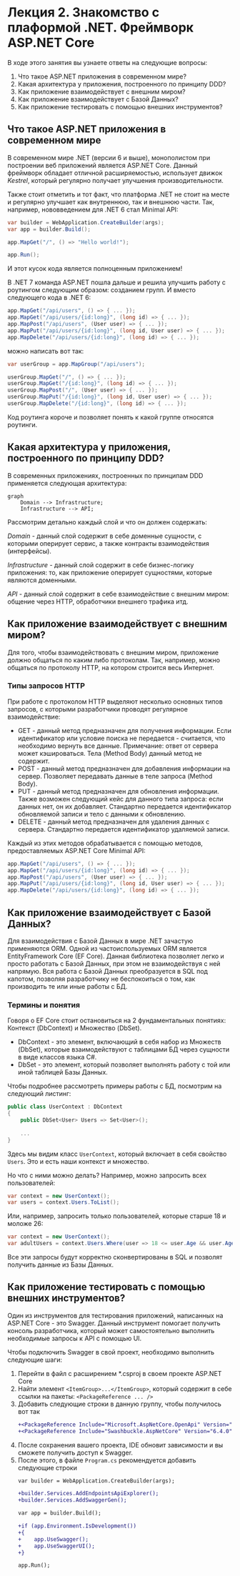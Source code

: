 # Лекция 2. Знакомство с плаформой .NET. Фреймворк ASP.NET Core

В ходе этого занятия вы узнаете ответы на следующие вопросы:

1. Что такое ASP.NET приложения в современном мире?
2. Какая архитектура у приложения, построенного по принципу DDD?
3. Как приложение взаимодействует с внешним миром?
4. Как приложение взаимодействует с Базой Данных?
5. Как приложение тестировать с помощью внешних инструментов?


## Что такое ASP.NET приложения в современном мире

В современном мире .NET (версии 6 и выше), монополистом при построении 
веб приложений является ASP.NET Core. Данный фреймворк обладает
отличной расширяемостью, использует движок *Kestrel*, который
регулярно получает улучшения производительности.

Также стоит отметить и тот факт, что платформа .NET не стоит на месте
и регулярно улучшает как внутреннюю, так и внешнюю части. Так, например,
нововведением для .NET 6 стал Minimal API:

```csharp
var builder = WebApplication.CreateBuilder(args);
var app = builder.Build();

app.MapGet("/", () => "Hello world!");

app.Run();
```

И этот кусок кода является полноценным приложением!

В .NET 7 команда ASP.NET пошла дальше и решила улучшить работу с роутингом следующим образом: созданием групп.
И вместо следующего кода в .NET 6:
```csharp
app.MapGet("/api/users", () => { ... });
app.MapGet("/api/users/{id:long}", (long id) => { ... });
app.MapPost("/api/users", (User user) => { ... });
app.MapPut("/api/users/{id:long}", (long id, User user) => { ... });
app.MapDelete("/api/users/{id:long}", (long id) => { ... });
```
можно написать вот так:
```csharp
var userGroup = app.MapGroup("/api/users");

userGroup.MapGet("/", () => { ... });
userGroup.MapGet("/{id:long}", (long id) => { ... });
userGroup.MapPost("/", (User user) => { ... });
userGroup.MapPut("/{id:long}", (long id, User user) => { ... });
userGroup.MapDelete("/{id:long}", (long id) => { ... });
```
Код роутинга короче и позволяет понять к какой группе относятся роутинги.

## Какая архитектура у приложения, построенного по принципу DDD?

В современных приложениях, построенных по принципам DDD применяется следующая архитектура:

```mermaid
graph
    Domain --> Infrastructure;
    Infrastructure --> API;
```

Рассмотрим детально каждый слой и что он должен содержать:

*Domain* - данный слой содержит в себе доменные сущности, с которыми оперирует сервис, а также контракты взаимодействия (интерфейсы).

*Infrastructure* - данный слой содержит в себе бизнес-логику приложения: то, как приложение оперирует сущностями, которые являются доменными.

*API* - данный слой содержит в себе взаимодействие с внешним миром: общение через HTTP, обработчики внешнего трафика итд.

## Как приложение взаимодействует с внешним миром?

Для того, чтобы взаимодействовать с внешним миром, приложение должно общаться по каким либо протоколам.
Так, например, можно общаться по протоколу HTTP, на котором строится весь Интернет.

### Типы запросов HTTP

При работе с протоколом HTTP выделяют несколько основных типов запросов, с которыми разработчики
проводят регулярное взаимодействие:

- GET - данный метод предназначен для получения информации. Если идентификатор или условие поиска не передается - 
считается, что необходимо вернуть все данные. Примечание: ответ от сервера может кэшироваться.
Тела (Method Body) данный метод не содержит.
- POST - данный метод предназначен для добавления информации на сервер. Позволяет передавать данные в теле запроса (Method Body).
- PUT - данный метод предназначен для обновления информации. Также возможен следующий кейс для данного типа запроса: если данных нет, он их добавляет. 
Стандартно передается идентификатор обновляемой записи и тело с данными к обновлению.
- DELETE - данный метод предназначен для удаления данных с сервера. Стандартно передается идентификатор удаляемой записи.

Каждый из этих методов обрабатывается с помощью методов, предоставляемых ASP.NET Core Minimal API:
```csharp
app.MapGet("/api/users", () => { ... });
app.MapGet("/api/users/{id:long}", (long id) => { ... });
app.MapPost("/api/users", (User user) => { ... });
app.MapPut("/api/users/{id:long}", (long id, User user) => { ... });
app.MapDelete("/api/users/{id:long}", (long id) => { ... });
```

## Как приложение взаимодействует с Базой Данных?

Для взаимодействия с Базой Данных в мире .NET зачастую применяются ORM.
Одной из частоиспользуемых ORM является EntityFramework Core (EF Core).
Данная библиотека позволяет легко и просто работать с Базой Данных, при этом
не взаимодействуя с ней напрямую. Вся работа с Базой Данных преобразуется в SQL под капотом,
позволяя разработчику не беспокоиться о том, как производить те или иные работы с БД.

### Термины и понятия

Говоря о EF Core стоит остановиться на 2 фундаментальных понятиях: Контекст (DbContext) и Множество (DbSet).
- DbContext - это элемент, включающий в себя набор из Множеств (DbSet), которые взаимодействуют с таблицами БД через сущности в виде классов языка C#.
- DbSet - это элемент, который позволяет выполнять работу с той или иной таблицей Базы Данных.

Чтобы подробнее рассмотреть примеры работы с БД, посмотрим на следующий листинг:
```csharp
public class UserContext : DbContext
{
    public DbSet<User> Users => Set<User>();
    
    ...
}
```

Здесь мы видим класс `UserContext`, который включает в себя свойство `Users`. Это и есть наши контекст и множество.

Но что с ними можно делать? Например, можно запросить всех пользователей:
```csharp
var context = new UserContext();
var users = context.Users.ToList();
```
Или, например, запросить только пользователей, которые старше 18 и моложе 26:
```csharp
var context = new UserContext();
var adultUsers = context.Users.Where(user => 18 <= user.Age && user.Age <= 26).ToList();
```
Все эти запросы будут корректно сконвертированы в SQL и позволят получить данные из Базы Данных.

## Как приложение тестировать с помощью внешних инструментов?

Один из инструментов для тестирования приложений, написанных на ASP.NET Core - это Swagger.
Данный инструмент помогает получить консоль разработчика, который может самостоятельно выполнить 
необходимые запросы к API с помощью UI.

Чтобы подключить Swagger в свой проект, необходимо выполнить следующие шаги:

1. Перейти в файл с расширением *.csproj в своем проекте ASP.NET Core
2. Найти элемент `<ItemGroup>...</ItemGroup>`, который содержит в себе ссылки на пакеты: `<PackageReference ... />`
3. Добавить следующие строки в данную группу, чтобы получилось вот так
    ```diff
    +<PackageReference Include="Microsoft.AspNetCore.OpenApi" Version="7.0.5" />
    +<PackageReference Include="Swashbuckle.AspNetCore" Version="6.4.0" />
    ```
4. После сохранения вашего проекта, IDE обновит зависимости и вы сможете получить доступ к Swagger.
5. После этого, в файле `Program.cs` рекомендуется добавить следующие строки
    ```diff
    var builder = WebApplication.CreateBuilder(args);
   
    +builder.Services.AddEndpointsApiExplorer();
    +builder.Services.AddSwaggerGen();
   
    var app = builder.Build();
   
    +if (app.Environment.IsDevelopment())
    +{    
    +    app.UseSwagger();
    +    app.UseSwaggerUI();
    +}
   
    app.Run();
    ```